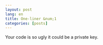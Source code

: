 ```yaml
---
layout: post
lang: en
title: One-liner &num;1
categories: [posts]
---
```


Your code is so ugly it could be a private key.
